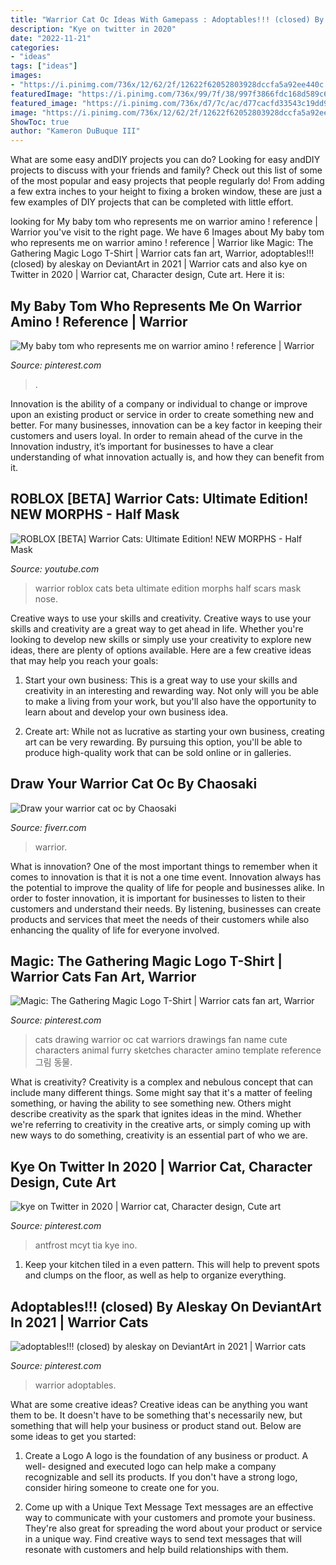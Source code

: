 ```yaml
---
title: "Warrior Cat Oc Ideas With Gamepass : Adoptables!!! (closed) By Aleskay On Deviantart In 2021"
description: "Kye on twitter in 2020"
date: "2022-11-21"
categories:
- "ideas"
tags: ["ideas"]
images:
- "https://i.pinimg.com/736x/12/62/2f/12622f62052803928dccfa5a92ee440c.jpg"
featuredImage: "https://i.pinimg.com/736x/99/7f/38/997f3866fdc168d589c6836ff31adf23--baby-toms-warriors.jpg"
featured_image: "https://i.pinimg.com/736x/d7/7c/ac/d77cacfd33543c19dd9cc1f6e9f7425b.jpg"
image: "https://i.pinimg.com/736x/12/62/2f/12622f62052803928dccfa5a92ee440c.jpg"
ShowToc: true
author: "Kameron DuBuque III"
---
```



What are some easy andDIY projects you can do?
Looking for easy andDIY projects to discuss with your friends and family? Check out this list of some of the most popular and easy projects that people regularly do! From adding a few extra inches to your height to fixing a broken window, these are just a few examples of DIY projects that can be completed with little effort.

	

		
looking for My baby tom who represents me on warrior amino ! reference | Warrior you've visit to the right page. We have 6 Images about My baby tom who represents me on warrior amino ! reference | Warrior like Magic: The Gathering Magic Logo T-Shirt | Warrior cats fan art, Warrior, adoptables!!! (closed) by aleskay on DeviantArt in 2021 | Warrior cats and also kye on Twitter in 2020 | Warrior cat, Character design, Cute art. Here it is:
		
    
## My Baby Tom Who Represents Me On Warrior Amino ! Reference | Warrior

<img loading=lazy src="https://i.pinimg.com/736x/99/7f/38/997f3866fdc168d589c6836ff31adf23--baby-toms-warriors.jpg" onerror="this.onerror=null;this.src='https://tse4.mm.bing.net/th?id=OIP.IjJlSrh55ytQ32pkTlkKvQHaFJ&amp;pid=15.1';" alt="My baby tom who represents me on warrior amino ! reference | Warrior">

_Source: pinterest.com_

>. 

	

Innovation is the ability of a company or individual to change or improve upon an existing product or service in order to create something new and better. For many businesses, innovation can be a key factor in keeping their customers and users loyal. In order to remain ahead of the curve in the Innovation industry, it’s important for businesses to have a clear understanding of what innovation actually is, and how they can benefit from it.

    
## ROBLOX [BETA] Warrior Cats: Ultimate Edition! NEW MORPHS - Half Mask

<img loading=lazy src="https://i.ytimg.com/vi/FPniNxMutPM/maxresdefault.jpg" onerror="this.onerror=null;this.src='https://tse2.mm.bing.net/th?id=OIP.Jz6ka_WB7iaHTSJtUegdygHaEK&amp;pid=15.1';" alt="ROBLOX [BETA] Warrior Cats: Ultimate Edition! NEW MORPHS - Half Mask">

_Source: youtube.com_

>warrior roblox cats beta ultimate edition morphs half scars mask nose. 

	

Creative ways to use your skills and creativity.
Creative ways to use your skills and creativity are a great way to get ahead in life. Whether you're looking to develop new skills or simply use your creativity to explore new ideas, there are plenty of options available. Here are a few creative ideas that may help you reach your goals:
1. Start your own business: This is a great way to use your skills and creativity in an interesting and rewarding way. Not only will you be able to make a living from your work, but you'll also have the opportunity to learn about and develop your own business idea.

2. Create art: While not as lucrative as starting your own business, creating art can be very rewarding. By pursuing this option, you'll be able to produce high-quality work that can be sold online or in galleries.


    
## Draw Your Warrior Cat Oc By Chaosaki

<img loading=lazy src="https://fiverr-res.cloudinary.com/images/t_main1,q_auto,f_auto,q_auto,f_auto/gigs/134708717/original/ee24bda95b8fb53897d94877b0790e44bf5b3b5f/draw-your-warrior-cat-oc.png" onerror="this.onerror=null;this.src='https://tse2.mm.bing.net/th?id=OIP.YBzmSoEzDbfACjGvxsNatAHaGz&amp;pid=15.1';" alt="Draw your warrior cat oc by Chaosaki">

_Source: fiverr.com_

>warrior. 

	

What is innovation?
One of the most important things to remember when it comes to innovation is that it is not a one time event. Innovation always has the potential to improve the quality of life for people and businesses alike. In order to foster innovation, it is important for businesses to listen to their customers and understand their needs. By listening, businesses can create products and services that meet the needs of their customers while also enhancing the quality of life for everyone involved.

    
## Magic: The Gathering Magic Logo T-Shirt | Warrior Cats Fan Art, Warrior

<img loading=lazy src="https://i.pinimg.com/736x/d7/7c/ac/d77cacfd33543c19dd9cc1f6e9f7425b.jpg" onerror="this.onerror=null;this.src='https://tse2.mm.bing.net/th?id=OIP.A4uioCvg9oo563pgYSlcKQHaHl&amp;pid=15.1';" alt="Magic: The Gathering Magic Logo T-Shirt | Warrior cats fan art, Warrior">

_Source: pinterest.com_

>cats drawing warrior oc cat warriors drawings fan name cute characters animal furry sketches character amino template reference 그림 동물. 

	

What is creativity?
Creativity is a complex and nebulous concept that can include many different things. Some might say that it's a matter of feeling something, or having the ability to see something new. Others might describe creativity as the spark that ignites ideas in the mind. Whether we're referring to creativity in the creative arts, or simply coming up with new ways to do something, creativity is an essential part of who we are.

    
## Kye On Twitter In 2020 | Warrior Cat, Character Design, Cute Art

<img loading=lazy src="https://i.pinimg.com/736x/ad/a4/31/ada4311c1017708ba3dd53f3faa51b04.jpg" onerror="this.onerror=null;this.src='https://tse4.mm.bing.net/th?id=OIP.m3MULDAZ9F3rWRF7BlVCCAHaG6&amp;pid=15.1';" alt="kye on Twitter in 2020 | Warrior cat, Character design, Cute art">

_Source: pinterest.com_

>antfrost mcyt tia kye ino. 

	

1. Keep your kitchen tiled in a even pattern. This will help to prevent spots and clumps on the floor, as well as help to organize everything.

    
## Adoptables!!! (closed) By Aleskay On DeviantArt In 2021 | Warrior Cats

<img loading=lazy src="https://i.pinimg.com/736x/12/62/2f/12622f62052803928dccfa5a92ee440c.jpg" onerror="this.onerror=null;this.src='https://tse4.mm.bing.net/th?id=OIP.a83PP3voWQNZ1KcqaYEkzQHaH5&amp;pid=15.1';" alt="adoptables!!! (closed) by aleskay on DeviantArt in 2021 | Warrior cats">

_Source: pinterest.com_

>warrior adoptables. 

	

What are some creative ideas?
Creative ideas can be anything you want them to be. It doesn't have to be something that's necessarily new, but something that will help your business or product stand out. Below are some ideas to get you started:
1. Create a Logo
A logo is the foundation of any business or product. A well- designed and executed logo can help make a company recognizable and sell its products. If you don't have a strong logo, consider hiring someone to create one for you.

2. Come up with a Unique Text Message
Text messages are an effective way to communicate with your customers and promote your business. They're also great for spreading the word about your product or service in a unique way. Find creative ways to send text messages that will resonate with customers and help build relationships with them.


